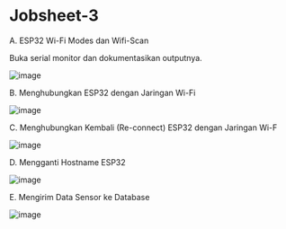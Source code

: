# Jobsheet-3

A. ESP32 Wi-Fi Modes dan Wifi-Scan


Buka serial monitor dan dokumentasikan outputnya.

![image](https://user-images.githubusercontent.com/120068739/208883331-8b2b7c2f-eb73-4638-aa90-245afcd1c494.png)


B. Menghubungkan ESP32 dengan Jaringan Wi-Fi



![image](https://user-images.githubusercontent.com/120068739/208883873-383f77e1-a71c-41fa-9b02-d497a2387081.png)



C. Menghubungkan Kembali (Re-connect) ESP32 dengan Jaringan Wi-F


![image](https://user-images.githubusercontent.com/120068739/208883787-ba436228-0a6a-435c-86f7-f53f92983b81.png)



D. Mengganti Hostname ESP32


![image](https://user-images.githubusercontent.com/120068739/208897583-47c4169a-bbe7-4728-8e31-5443f6caff64.png)



E. Mengirim Data Sensor ke Database



![image](https://user-images.githubusercontent.com/120068739/208897908-6c2d34ef-17f1-4bb3-9e8f-ace9fefb08d8.png)
